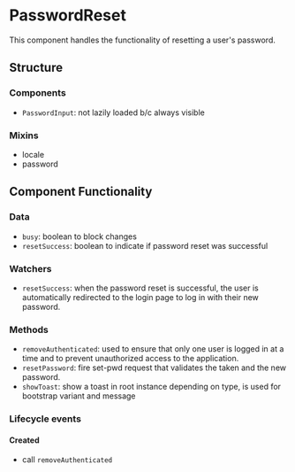 PasswordReset
===============

This component handles the functionality of resetting a user's password.

## Structure

### Components
- `PasswordInput`: not lazily loaded b/c always visible

### Mixins
- locale
- password

Component Functionality
---------
### Data
- `busy`: boolean to block changes
- `resetSuccess`: boolean to indicate if password reset was successful

### Watchers
- `resetSuccess`: when the password reset is successful, the user is automatically redirected to the login page to log in with their new password.


### Methods
- `removeAuthenticated`: used to ensure that only one user is logged in at a time and to prevent unauthorized access to the application.
- `resetPassword`: fire set-pwd request that validates the taken and the new password.
- `showToast`: show a toast in root instance depending on type, is used for bootstrap variant and message

### Lifecycle events
#### Created
- call `removeAuthenticated`
